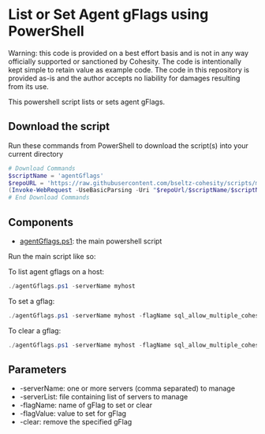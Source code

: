# List or Set Agent gFlags using PowerShell

Warning: this code is provided on a best effort basis and is not in any way officially supported or sanctioned by Cohesity. The code is intentionally kept simple to retain value as example code. The code in this repository is provided as-is and the author accepts no liability for damages resulting from its use.

This powershell script lists or sets agent gFlags.

## Download the script

Run these commands from PowerShell to download the script(s) into your current directory

```powershell
# Download Commands
$scriptName = 'agentGflags'
$repoURL = 'https://raw.githubusercontent.com/bseltz-cohesity/scripts/master/powershell'
(Invoke-WebRequest -UseBasicParsing -Uri "$repoUrl/$scriptName/$scriptName.ps1").content | Out-File "$scriptName.ps1"; (Get-Content "$scriptName.ps1") | Set-Content "$scriptName.ps1"
# End Download Commands
```

## Components

* [agentGflags.ps1](https://raw.githubusercontent.com/bseltz-cohesity/scripts/master/powershell/agentGflags/agentGflags.ps1): the main powershell script

Run the main script like so:

To list agent gflags on a host:

```powershell
./agentGflags.ps1 -serverName myhost
```

To set a gflag:

```powershell
./agentGflags.ps1 -serverName myhost -flagName sql_allow_multiple_cohesity_clusters -flagValue true
```

To clear a gflag:

```powershell
./agentGflags.ps1 -serverName myhost -flagName sql_allow_multiple_cohesity_clusters -clear
```

## Parameters

* -serverName: one or more servers (comma separated) to manage
* -serverList: file containing list of servers to manage
* -flagName: name of gFlag to set or clear
* -flagValue: value to set for gFlag
* -clear: remove the specified gFlag
